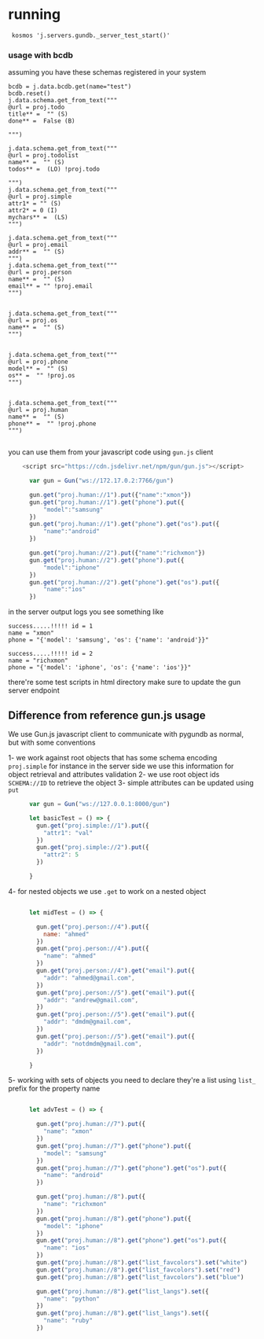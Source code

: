 # running
```
 kosmos 'j.servers.gundb._server_test_start()'
```

### usage with bcdb

assuming you have these schemas registered in your system

```
bcdb = j.data.bcdb.get(name="test")
bcdb.reset()
j.data.schema.get_from_text("""
@url = proj.todo
title** =  "" (S)
done** =  False (B)

""")

j.data.schema.get_from_text("""
@url = proj.todolist
name** =  "" (S)
todos** =  (LO) !proj.todo

""")
j.data.schema.get_from_text("""
@url = proj.simple
attr1* = "" (S)
attr2* = 0 (I)
mychars** =  (LS) 
""")

j.data.schema.get_from_text("""
@url = proj.email
addr** =  "" (S)
""")
j.data.schema.get_from_text("""
@url = proj.person
name** =  "" (S)
email** = "" !proj.email
""")


j.data.schema.get_from_text("""
@url = proj.os
name** =  "" (S)
""")


j.data.schema.get_from_text("""
@url = proj.phone
model** =  "" (S)
os** =  "" !proj.os
""")


j.data.schema.get_from_text("""
@url = proj.human
name** =  "" (S)
phone** =  "" !proj.phone
""")


```
you can use them from your javascript code using `gun.js` client

```javascript
    <script src="https://cdn.jsdelivr.net/npm/gun/gun.js"></script>

      var gun = Gun("ws://172.17.0.2:7766/gun")

      gun.get("proj.human://1").put({"name":"xmon"})
      gun.get("proj.human://1").get("phone").put({
          "model":"samsung"
      })
      gun.get("proj.human://1").get("phone").get("os").put({
          "name":"android"
      })

      gun.get("proj.human://2").put({"name":"richxmon"})
      gun.get("proj.human://2").get("phone").put({
          "model":"iphone"
      })
      gun.get("proj.human://2").get("phone").get("os").put({
          "name":"ios"
      })
```

in the server output logs you see something like

```
success.....!!!!! id = 1
name = "xmon"
phone = "{'model': 'samsung', 'os': {'name': 'android'}}"

success.....!!!!! id = 2
name = "richxmon"
phone = "{'model': 'iphone', 'os': {'name': 'ios'}}"

```


there're some test scripts in html directory make sure to update the gun server endpoint



## Difference from reference gun.js usage

We use Gun.js javascript client to communicate with pygundb as normal, but with some conventions

1- we work against root objects that has some schema encoding `proj.simple` for instance in the server side we use this information for object retrieval and attributes validation
2- we use root object ids `SCHEMA://ID` to retrieve the object
3- simple attributes can be updated using `put`

```javascript
      var gun = Gun("ws://127.0.0.1:8000/gun")

      let basicTest = () => {
        gun.get("proj.simple://1").put({
          "attr1": "val"
        })
        gun.get("proj.simple://2").put({
          "attr2": 5
        })

      }
```

4- for nested objects we use `.get` to work on a nested object
```javascript

      let midTest = () => {

        gun.get("proj.person://4").put({
          name: "ahmed"
        })
        gun.get("proj.person://4").put({
          "name": "ahmed"
        })
        gun.get("proj.person://4").get("email").put({
          "addr": "ahmed@gmail.com",
        })
        gun.get("proj.person://5").get("email").put({
          "addr": "andrew@gmail.com",
        })
        gun.get("proj.person://5").get("email").put({
          "addr": "dmdm@gmail.com",
        })
        gun.get("proj.person://5").get("email").put({
          "addr": "notdmdm@gmail.com",
        })

      }
```

5- working with sets of objects you need to declare they're a list using `list_` prefix for the property name

```javascript

      let advTest = () => {

        gun.get("proj.human://7").put({
          "name": "xmon"
        })
        gun.get("proj.human://7").get("phone").put({
          "model": "samsung"
        })
        gun.get("proj.human://7").get("phone").get("os").put({
          "name": "android"
        })

        gun.get("proj.human://8").put({
          "name": "richxmon"
        })
        gun.get("proj.human://8").get("phone").put({
          "model": "iphone"
        })
        gun.get("proj.human://8").get("phone").get("os").put({
          "name": "ios"
        })
        gun.get("proj.human://8").get("list_favcolors").set("white")
        gun.get("proj.human://8").get("list_favcolors").set("red")
        gun.get("proj.human://8").get("list_favcolors").set("blue")

        gun.get("proj.human://8").get("list_langs").set({
          "name": "python"
        })
        gun.get("proj.human://8").get("list_langs").set({
          "name": "ruby"
        })
```



